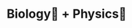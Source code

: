 ---
title: "Biology🧬 + Physics🔭"
description: "Biophysics and Biological Physics Notes."
weight: 0
hideSummary: false
hidemeta: false
---